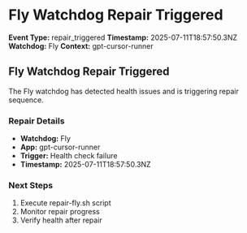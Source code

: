 # Fly Watchdog Repair Triggered

**Event Type:** repair_triggered
**Timestamp:** 2025-07-11T18:57:50.3NZ
**Watchdog:** Fly
**Context:** gpt-cursor-runner


## Fly Watchdog Repair Triggered

The Fly watchdog has detected health issues and is triggering repair sequence.

### Repair Details
- **Watchdog:** Fly
- **App:** gpt-cursor-runner
- **Trigger:** Health check failure
- **Timestamp:** 2025-07-11T18:57:50.3NZ

### Next Steps
1. Execute repair-fly.sh script
2. Monitor repair progress
3. Verify health after repair


